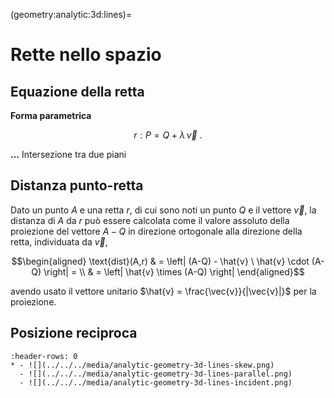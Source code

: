 (geometry:analytic:3d:lines)=
# Rette nello spazio

## Equazione della retta
**Forma parametrica**

$$r: P = Q + \lambda \, \vec{v} \ .$$

**...** Intersezione tra due piani

## Distanza punto-retta
Dato un punto $A$ e una retta $r$, di cui sono noti un punto $Q$ e il vettore $\vec{v}$, la distanza di $A$ da $r$ può essere calcolata come il valore assoluto della proiezione del vettore $A-Q$ in direzione ortogonale alla direzione della retta, individuata da $\vec{v}$,

$$\begin{aligned}
\text{dist}(A,r) & = \left| (A-Q) - \hat{v} \ \hat{v} \cdot (A-Q) \right| = \\ 
                 & = \left| \hat{v} \times (A-Q) \right| 
\end{aligned}$$

avendo usato il vettore unitario $\hat{v} = \frac{\vec{v}}{|\vec{v}|}$ per la proiezione.


## Posizione reciproca

```{list-table}
:header-rows: 0
* - ![](../../../media/analytic-geometry-3d-lines-skew.png)
  - ![](../../../media/analytic-geometry-3d-lines-parallel.png)
  - ![](../../../media/analytic-geometry-3d-lines-incident.png)
```

